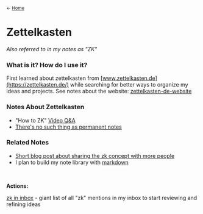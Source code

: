 <small>← [Home](../page-1.md)</small>

# Zettelkasten
*Also referred to in my notes as "ZK"*

### What is it? How do I use it?

First learned about zettelkasten from [www.zettelkasten.de](https://zettelkasten.de/) while searching for better ways to organize my ideas and projects. See notes about the website: [zettelkasten-de-website](zettelkasten-de-website.md)


### Notes About Zettelkasten
- "How to ZK" [Video Q&A](videos-on-how-to-zk)
- [There's no such thing as permanent notes](zettelkasten-not-permanent-notes)

### Related Notes
- [Short blog post about sharing the zk concept with more people](show-people-zettelkasten-via-job-site)
- I plan to build my note library with [markdown](-markdown.md)

<br>

**Actions:**

[zk in inbox](../zk-sgs/zk%20in%20inbox.md) - giant list of all "zk" mentions in my inbox to start reviewing and refining ideas


